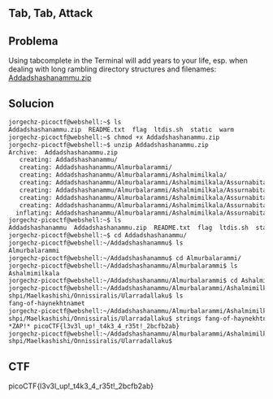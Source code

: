 ## **Tab, Tab, Attack**

## Problema

Using tabcomplete in the Terminal will add years to your life, esp. when
 dealing with long rambling directory structures and filenames: [Addadshashanammu.zip](https://mercury.picoctf.net/static/9689f2b453ad5daeb73ca7534e4d1521/Addadshashanammu.zip)

## Solucion

```bash
jorgechz-picoctf@webshell:~$ ls
Addadshashanammu.zip  README.txt  flag  ltdis.sh  static  warm
jorgechz-picoctf@webshell:~$ chmod +x Addadshashanammu.zip 
jorgechz-picoctf@webshell:~$ unzip Addadshashanammu.zip 
Archive:  Addadshashanammu.zip
   creating: Addadshashanammu/
   creating: Addadshashanammu/Almurbalarammi/
   creating: Addadshashanammu/Almurbalarammi/Ashalmimilkala/
   creating: Addadshashanammu/Almurbalarammi/Ashalmimilkala/Assurnabitashpi/
   creating: Addadshashanammu/Almurbalarammi/Ashalmimilkala/Assurnabitashpi/Maelkashishi/
   creating: Addadshashanammu/Almurbalarammi/Ashalmimilkala/Assurnabitashpi/Maelkashishi/Onnissiralis/
   creating: Addadshashanammu/Almurbalarammi/Ashalmimilkala/Assurnabitashpi/Maelkashishi/Onnissiralis/Ularradallaku/
  inflating: Addadshashanammu/Almurbalarammi/Ashalmimilkala/Assurnabitashpi/Maelkashishi/Onnissiralis/Ularradallaku/fang-of-haynekhtnamet  
jorgechz-picoctf@webshell:~$ ls
Addadshashanammu  Addadshashanammu.zip  README.txt  flag  ltdis.sh  static  warm
jorgechz-picoctf@webshell:~$ cd Addadshashanammu/
jorgechz-picoctf@webshell:~/Addadshashanammu$ ls
Almurbalarammi
jorgechz-picoctf@webshell:~/Addadshashanammu$ cd Almurbalarammi/
jorgechz-picoctf@webshell:~/Addadshashanammu/Almurbalarammi$ ls
Ashalmimilkala
jorgechz-picoctf@webshell:~/Addadshashanammu/Almurbalarammi$ cd Ashalmimilkala/Assurnabitashpi/Maelkashishi/Onnissiralis/Ularradallaku/
jorgechz-picoctf@webshell:~/Addadshashanammu/Almurbalarammi/Ashalmimilkala/Assurnabita
shpi/Maelkashishi/Onnissiralis/Ularradallaku$ ls
fang-of-haynekhtnamet
jorgechz-picoctf@webshell:~/Addadshashanammu/Almurbalarammi/Ashalmimilkala/Assurnabita
shpi/Maelkashishi/Onnissiralis/Ularradallaku$ strings fang-of-haynekhtnamet | grep "pico"
*ZAP!* picoCTF{l3v3l_up!_t4k3_4_r35t!_2bcfb2ab}
jorgechz-picoctf@webshell:~/Addadshashanammu/Almurbalarammi/Ashalmimilkala/Assurnabita
shpi/Maelkashishi/Onnissiralis/Ularradallaku$
```

## CTF

picoCTF{l3v3l_up!_t4k3_4_r35t!_2bcfb2ab}